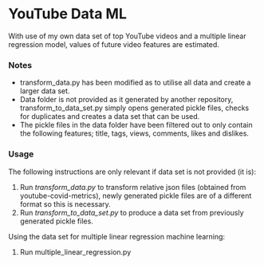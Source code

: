 # YouTube Data ML
With use of my own data set of top YouTube videos and a multiple linear regression model, values of future video features are estimated.
### Notes
* transform_data.py has been modified as to utilise all data and create a larger data set.
* Data folder is not provided as it generated by another repository, transform_to_data_set.py simply opens generated pickle files, checks for duplicates and creates a data set that can be used.
* The pickle files in the data folder have been filtered out to only contain the following features; title, tags, views, comments, likes and dislikes.
### Usage
The following instructions are only relevant if data set is not provided (it is):
1. Run *transform_data.py* to transform relative json files (obtained from youtube-covid-metrics), newly generated pickle files are of a different format so this is necessary.
2. Run *transform_to_data_set.py* to produce a data set from previously generated pickle files.

Using the data set for multiple linear regression machine learning:
1. Run multiple_linear_regression.py
